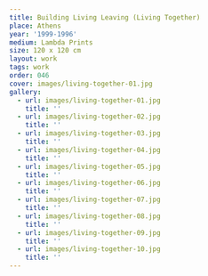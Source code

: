```yaml
---
title: Building Living Leaving (Living Together)
place: Athens
year: '1999-1996'
medium: Lambda Prints
size: 120 x 120 cm
layout: work
tags: work
order: 046
cover: images/living-together-01.jpg
gallery:
  - url: images/living-together-01.jpg
    title: ''
  - url: images/living-together-02.jpg
    title: ''
  - url: images/living-together-03.jpg
    title: ''
  - url: images/living-together-04.jpg
    title: ''
  - url: images/living-together-05.jpg
    title: ''
  - url: images/living-together-06.jpg
    title: ''
  - url: images/living-together-07.jpg
    title: ''
  - url: images/living-together-08.jpg
    title: ''
  - url: images/living-together-09.jpg
    title: ''
  - url: images/living-together-10.jpg
    title: ''
---
```

